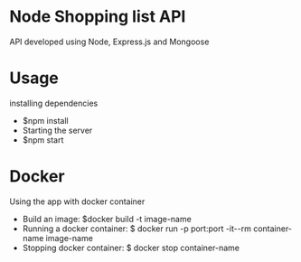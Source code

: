 # Node Shopping list API

API developed using Node, Express.js and Mongoose


# Usage

installing dependencies
- $npm install
- Starting the server
- $npm start

# Docker

Using the app with docker container

- Build an image: $docker build -t image-name
- Running a docker container: $ docker run -p port:port -it--rm container-name image-name
- Stopping docker container: $ docker stop container-name